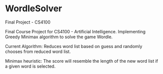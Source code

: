 # WordleSolver
Final Project - CS4100

Final Course Project for CS4100 - Artificial Intelligence. Implementing Greedy Minimax algorithm to solve the game Wordle. 

Current Algorithm: Reduces word list based on guess and randomly chooses from reduced word list.

Minimax heuristic: The score will resemble the length of the new word list if a given word is selected.
